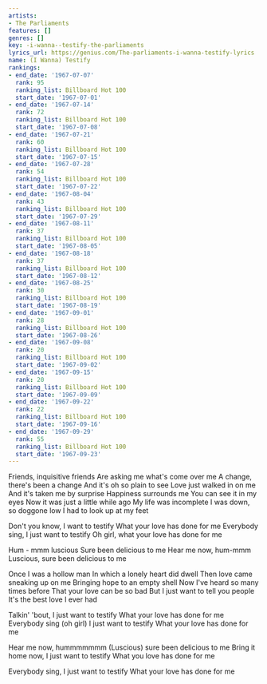 ```yaml
---
artists:
- The Parliaments
features: []
genres: []
key: -i-wanna--testify-the-parliaments
lyrics_url: https://genius.com/The-parliaments-i-wanna-testify-lyrics
name: (I Wanna) Testify
rankings:
- end_date: '1967-07-07'
  rank: 95
  ranking_list: Billboard Hot 100
  start_date: '1967-07-01'
- end_date: '1967-07-14'
  rank: 72
  ranking_list: Billboard Hot 100
  start_date: '1967-07-08'
- end_date: '1967-07-21'
  rank: 60
  ranking_list: Billboard Hot 100
  start_date: '1967-07-15'
- end_date: '1967-07-28'
  rank: 54
  ranking_list: Billboard Hot 100
  start_date: '1967-07-22'
- end_date: '1967-08-04'
  rank: 43
  ranking_list: Billboard Hot 100
  start_date: '1967-07-29'
- end_date: '1967-08-11'
  rank: 37
  ranking_list: Billboard Hot 100
  start_date: '1967-08-05'
- end_date: '1967-08-18'
  rank: 37
  ranking_list: Billboard Hot 100
  start_date: '1967-08-12'
- end_date: '1967-08-25'
  rank: 30
  ranking_list: Billboard Hot 100
  start_date: '1967-08-19'
- end_date: '1967-09-01'
  rank: 28
  ranking_list: Billboard Hot 100
  start_date: '1967-08-26'
- end_date: '1967-09-08'
  rank: 20
  ranking_list: Billboard Hot 100
  start_date: '1967-09-02'
- end_date: '1967-09-15'
  rank: 20
  ranking_list: Billboard Hot 100
  start_date: '1967-09-09'
- end_date: '1967-09-22'
  rank: 22
  ranking_list: Billboard Hot 100
  start_date: '1967-09-16'
- end_date: '1967-09-29'
  rank: 55
  ranking_list: Billboard Hot 100
  start_date: '1967-09-23'
---
```

Friends, inquisitive friends
Are asking me what's come over me
A change, there's been a change
And it's oh so plain to see
Love just walked in on me
And it's taken me by surprise
Happiness surrounds me
You can see it in my eyes
Now it was just a little while ago
My life was incomplete
I was down, so doggone low
I had to look up at my feet

Don't you know, I want to testify
What your love has done for me
Everybody sing, I just want to testify
Oh girl, what your love has done for me

Hum - mmm luscious
Sure been delicious to me
Hear me now, hum-mmm
Luscious, sure been delicious to me

Once I was a hollow man
In which a lonely heart did dwell
Then love came sneaking up on me
Bringing hope to an empty shell
Now I've heard so many times before
That your love can be so bad
But I just want to tell you people
It's the best love I ever had

Talkin' 'bout, I just want to testify
What your love has done for me
Everybody sing (oh girl) I just want to testify
What your love has done for me

Hear me now, hummmmmmm
(Luscious) sure been delicious to me
Bring it home now, I just want to testify
What you love has done for me

Everybody sing, I just want to testify
What your love has done for me
